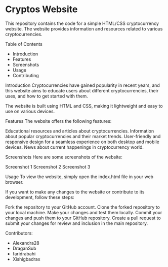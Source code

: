 
# Cryptos Website

This repository contains the code for a simple HTML/CSS cryptocurrency website. The website provides information and resources related to various cryptocurrencies.

Table of Contents
- Introduction
- Features
- Screenshots
- Usage
- Contributing

Introduction
Cryptocurrencies have gained popularity in recent years, and this website aims to educate users about different cryptocurrencies, their uses, and how to get started with them.

The website is built using HTML and CSS, making it lightweight and easy to use on various devices.

Features
The website offers the following features:

Educational resources and articles about cryptocurrencies.
Information about popular cryptocurrencies and their market trends.
User-friendly and responsive design for a seamless experience on both desktop and mobile devices.
News about current happenings in cryptocurrency world.

Screenshots
Here are some screenshots of the website:

Screenshot 1
Screenshot 2
Screenshot 3

Usage
To view the website, simply open the index.html file in your web browser.

If you want to make any changes to the website or contribute to its development, follow these steps:

Fork the repository to your GitHub account.
Clone the forked repository to your local machine.
Make your changes and test them locally.
Commit your changes and push them to your GitHub repository.
Create a pull request to submit your changes for review and inclusion in the main repository.

Contributors:
- Alexandra28
- DraganSub
- faridrabahi
- Xishigbadrax



